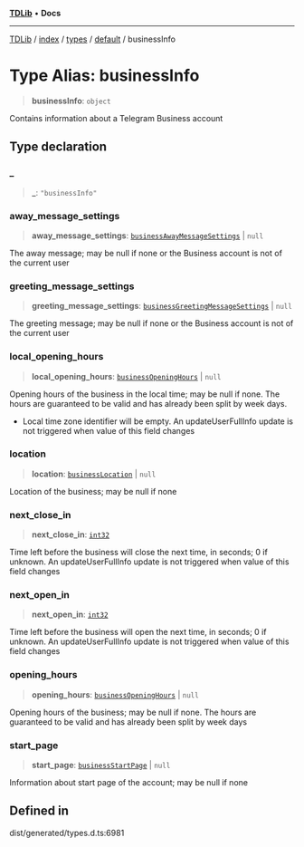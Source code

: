 [**TDLib**](../../../../../../README.md) • **Docs**

***

[TDLib](../../../../../../modules.md) / [index](../../../../../README.md) / [types](../../../README.md) / [default](../README.md) / businessInfo

# Type Alias: businessInfo

> **businessInfo**: `object`

Contains information about a Telegram Business account

## Type declaration

### \_

> **\_**: `"businessInfo"`

### away\_message\_settings

> **away\_message\_settings**: [`businessAwayMessageSettings`](businessAwayMessageSettings-1.md) \| `null`

The away message; may be null if none or the Business account is not of the current user

### greeting\_message\_settings

> **greeting\_message\_settings**: [`businessGreetingMessageSettings`](businessGreetingMessageSettings-1.md) \| `null`

The greeting message; may be null if none or the Business account is not of the current user

### local\_opening\_hours

> **local\_opening\_hours**: [`businessOpeningHours`](businessOpeningHours-1.md) \| `null`

Opening hours of the business in the local time; may be null if none. The hours are guaranteed to be valid and has already been split by week days.

- Local time zone identifier will be empty. An updateUserFullInfo update is not triggered when value of this field changes

### location

> **location**: [`businessLocation`](businessLocation-1.md) \| `null`

Location of the business; may be null if none

### next\_close\_in

> **next\_close\_in**: [`int32`](int32-1.md)

Time left before the business will close the next time, in seconds; 0 if unknown. An updateUserFullInfo update is not triggered when value of this field changes

### next\_open\_in

> **next\_open\_in**: [`int32`](int32-1.md)

Time left before the business will open the next time, in seconds; 0 if unknown. An updateUserFullInfo update is not triggered when value of this field changes

### opening\_hours

> **opening\_hours**: [`businessOpeningHours`](businessOpeningHours-1.md) \| `null`

Opening hours of the business; may be null if none. The hours are guaranteed to be valid and has already been split by week days

### start\_page

> **start\_page**: [`businessStartPage`](businessStartPage-1.md) \| `null`

Information about start page of the account; may be null if none

## Defined in

dist/generated/types.d.ts:6981
